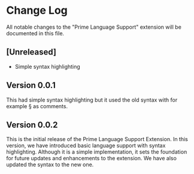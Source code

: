 # Change Log

All notable changes to the "Prime Language Support" extension will be documented in this file.

## [Unreleased]

- Simple syntax highlighting

## Version 0.0.1

This had simple syntax highlighting but it used the old syntax with for example § as comments.

## Version 0.0.2

This is the initial release of the Prime Language Support Extension. In this version, we have introduced basic language support with syntax highlighting. Although it is a simple implementation, it sets the foundation for future updates and enhancements to the extension. We have also updated the syntax to the new one.
